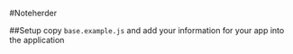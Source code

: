 #Noteherder

##Setup
copy `base.example.js` and add your information for your app into the application